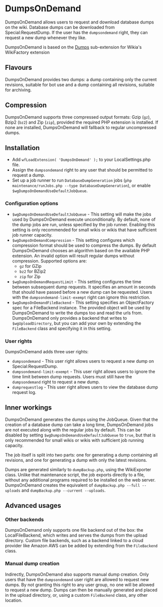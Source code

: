 # DumpsOnDemand

DumpsOnDemand allows users to request and download database dumps on the wiki. Database dumps can be downloaded from Special:RequestDump. If the user has the `dumpsondemand` right, they can request a new dump whenever they like.

DumpsOnDemand is based on the [Dumps](https://github.com/Wikia/app/tree/dev/extensions/wikia/WikiFactory/Dumps) sub-extension for Wikia's WikiFactory extension

## Flavours
DumpsOnDemand provides two dumps: a dump containing only the current revisions, suitable for bot use and a dump containing all revisions, suitable for archiving.

## Compression
DumpsOnDemand supports three compressed output formats: Gzip (`gz`), Bzip2 (`bz2`) and Zip (`zip`), provided the required PHP extension is installed. If none are installed, DumpsOnDemand will fallback to regular uncompressed dumps.

## Installation
* Add `wfLoadExtension( 'DumpsOnDemand' );` to your LocalSettings.php file.
* Assign the `dumpsondemand` right to any user that should be permitted to request a dump.
* Set up a job runner to run `DatabaseDumpGeneration` jobs (`php maintenance/runJobs.php --type DatabaseDumpGeneration`), or enable `$wgDumpsOnDemandUseDefaultJobQueue`.

### Configuration options
* `$wgDumpsOnDemandUseDefaultJobQueue` - This setting will make the jobs used by DumpsOnDemand execute unconditionally. By default, none of the dump jobs are run, unless specified by the job runner. Enabling this setting is only recommended for small wikis or wikis that have sufficient job runner capacity.
* `$wgDumpsOnDemandCompression` - This setting configures which compression format should be used to compress the dumps. By default DumpsOnDemand chooses an algorithm based on the available PHP extension. An invalid option will result regular dumps without compression. Supported options are:
  * `gz` for GZip
  * `bz2` for BZip2
  * `zip` for Zip
* `$wgDumpsOnDemandRequestLimit` - This setting configures the time between subsequent dump requests. It specifies an amount in seconds that should have passed before a new dump can be requested. Users with the `dumpsondemand-limit-exempt` right can ignore this restriction.
* `$wgDumpsOnDemandFileBackend` - This setting specifies an ObjectFactory spec for a FileBackend instance. The provided object will be used by DumpsOnDemand to write the dumps too and read the urls from. DumpsOnDemand only provides a backend that writes to `$wgUploadDirectory`, but you can add your own by extending the `FileBackend` class and specifying it in this setting.

### User rights
DumpsOnDemand adds three user rights:
* `dumpsondemand` - This user right allows users to request a new dump on Special:RequestDump.
* `dumpsondemand-limit-exempt` - This user right allows users to ignore the time limit between dump requests. Users must still have the `dumpsondemand` right to request a new dump.
* `dumprequestlog` - This user right allows users to view the database dump request log.

## Inner workings
DumpsOnDemand generates the dumps using the JobQueue. Given that the creation of a database dump can take a long time, DumpsOnDemand jobs are not executed along with the regular jobs by default. This can be disabled by setting `$wgDumpsOnDemandUseDefaultJobQueue` to `true`, but that is only recommended for small wikis or wikis with sufficient job running capacity.

The job itself is split into two parts: one for generating a dump containing all revisions, and one for generating a dump with only the latest revisions. 

Dumps are generated similarly to `dumpBackup.php`, using the WikiExporter class. Unlike that maintenance script, the job exports directly to a file, without any additional programs required to be installed on the web server. DumpsOnDemand creates the equivalent of `dumpBackup.php --full --uploads` and `dumpBackup.php --current --uploads`.

## Advanced usages
### Other backends
DumpsOnDemand only supports one file backend out of the box: the LocalFileBackend, which writes and serves the dumps from the upload directory. Custom file backends, such as a backend linked to a cloud provider like Amazon AWS can be added by extending from the `FileBackend` class.

### Manual dump creation
Indirectly, DumpsOnDemand also supports manual dump creation. Only users that have the `dumpsondemand` user right are allowed to request new dumps. By not granting this right to any user group, no one will be allowed to request a new dump. Dumps can then be manually generated and placed in the upload directory, or, using a custom `FileBackend` class, any other location.
